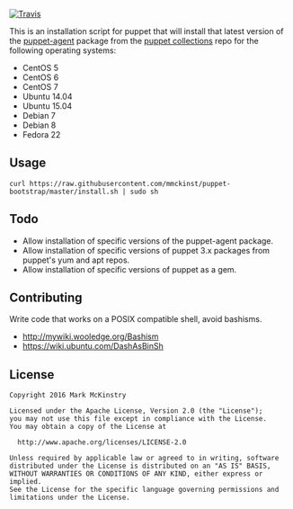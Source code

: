 [![Travis](https://img.shields.io/travis/mmckinst/puppet-bootstrap.svg)](https://travis-ci.org/mmckinst/puppet-bootstrap)

This is an installation script for puppet that will install that latest version
of the
[puppet-agent](https://docs.puppetlabs.com/puppet/latest/reference/about_agent.html)
package from the
[puppet collections](https://puppetlabs.com/blog/welcome-puppet-collections)
repo for the following operating systems:

* CentOS 5
* CentOS 6
* CentOS 7
* Ubuntu 14.04
* Ubuntu 15.04
* Debian 7
* Debian 8
* Fedora 22


Usage
---
```
curl https://raw.githubusercontent.com/mmckinst/puppet-bootstrap/master/install.sh | sudo sh
```

Todo
---
* Allow installation of specific versions of the puppet-agent package.
* Allow installation of specific versions of puppet 3.x packages from puppet's
  yum and apt repos.
* Allow installation of specific versions of puppet as a gem.


Contributing
---
Write code that works on a POSIX compatible shell, avoid bashisms.

* http://mywiki.wooledge.org/Bashism
* https://wiki.ubuntu.com/DashAsBinSh


License
---
```
Copyright 2016 Mark McKinstry

Licensed under the Apache License, Version 2.0 (the "License");
you may not use this file except in compliance with the License.
You may obtain a copy of the License at

  http://www.apache.org/licenses/LICENSE-2.0

Unless required by applicable law or agreed to in writing, software
distributed under the License is distributed on an "AS IS" BASIS,
WITHOUT WARRANTIES OR CONDITIONS OF ANY KIND, either express or implied.
See the License for the specific language governing permissions and
limitations under the License.
```
